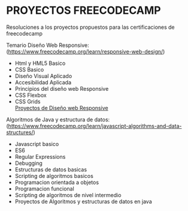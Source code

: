 # PROYECTOS FREECODECAMP
Resoluciones a los proyectos propuestos para las certificaciones de freecodecamp

 Temario 
Diseño Web Responsive:<br>
(https://www.freecodecamp.org/learn/responsive-web-design/)
* Html y HML5 Basico
* CSS Basico
* Diseño Visual Aplicado
* Accesibilidad Aplicada
* Principios del diseño web Responsive
* CSS Flexbox
* CSS Grids<br>
<a href="https://github.com/frann11/proyectos-freecodecamp/tree/main/Dise%C3%B1o%20web%20responsive">Proyectos de Diseño web Responsive</a>

Algoritmos de Java y estructura de datos:<br>
(https://www.freecodecamp.org/learn/javascript-algorithms-and-data-structures/)
* Javascript basico
* ES6
* Regular Expressions
* Debugging
* Estructuras de datos basicas
* Scripting de algoritmos basicos
* Programacion orientada a objetos
* Programacion funcional
* Scripting de algoritmos de nivel intermedio
* Proyectos de Algoritmos y estructuras de datos en java
